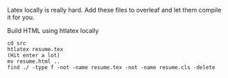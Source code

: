 Latex locally is really hard. Add these files to overleaf and let them compile
it for you.

Build HTML using htlatex locally

```
cd src
htlatex resume.tex
(Hit enter a lot)
mv resume.html ..
find ./ -type f -not -name resume.tex -not -name resume.cls -delete
```
